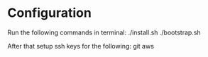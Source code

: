 # Configuration

Run the following commands in terminal:
./install.sh
./bootstrap.sh

After that setup ssh keys for the following:
git
aws

